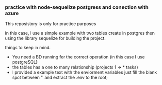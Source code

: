### practice with node-sequelize postgress and conection with azure

This reposistory is only for practice purposes

in this case, I use a simple example with two tables create in postgres then using the library sequelize for building the project.

things to keep in mind.
  
  - You need a BD running for the correct operation (in this case I use postgreSQL)
  - the tables has a one to many relationship (projects 1 ->  * tasks)
  - I provided a example text with the enviorment variables just fill the blank spot between '' and extract the .env to the root;

